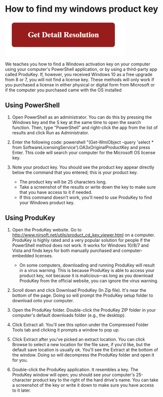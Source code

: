 # How to find my windows product key 



[![how to find my windows product key ](red2.png)](https://github.com/howsworks/how.to.find.my.windows.product.key)


We teaches you how to find a Windows activation key on your computer using your computer's PowerShell application, or by using a third-party app called ProduKey. If, however, you received Windows 10 as a free upgrade from 8 or 7, you will not find a license key. These methods will only work if you purchased a license in either physical or digital form from Microsoft or if the computer you purchased came with the OS installed


## Using PowerShell


1. Open PowerShell as an administrator. You can do this by pressing the Windows key and the S key at the same time to open the search function. Then, type "PowerShell" and right-click the app from the list of results and click Run as Administrator.


2. Enter the following code: powershell "(Get-WmiObject -query 'select * from SoftwareLicensingService').OA3xOriginalProductKey and press Enter. This code will search your computer for the Microsoft OS license key.

3. Note your product key. You should see the product key appear directly below the command that you entered; this is your product key.

	* The product key will be 25 characters long.
	* Take a screenshot of the results or write down the key to make sure that you have access to it if needed.
	* If this command doesn't work, you'll need to use ProduKey to find your Windows product key.


## Using ProduKey


1. Open the ProduKey website. Go to http://www.nirsoft.net/utils/product_cd_key_viewer.html on a computer. ProduKey is highly rated and a very popular solution for people if the PowerShell method does not work. It works for Windows 10/8/7 and Vista and finds keys for both manually purchased and computer-embedded licenses.

	* On some computers, downloading and running ProduKey will result in a virus warning. This is because ProduKey is able to access your product key, not because it is malicious—as long as you download ProduKey from the official website, you can ignore the virus warning.

2. Scroll down and click Download ProduKey (In Zip file). It's near the bottom of the page. Doing so will prompt the ProduKey setup folder to download onto your computer.


3. Open the ProduKey folder. Double-click the ProduKey ZIP folder in your computer's default downloads folder (e.g., the desktop).

4. Click Extract all. You'll see this option under the Compressed Folder Tools tab and clicking it prompts a window to pop up.

5. Click Extract after you've picked an extract location. You can click Browse to select a new location for the file save, if you'd like, but the default save location is usually ok. You'll see the Extract at the bottom of the window. Doing so will decompress the ProduKey folder and open it for you.

6. Double-click the ProduKey application. It resembles a key. The ProduKey window will open; you should see your computer's 25-character product key to the right of the hard drive's name.
You can take a screenshot of the key or write it down to make sure you have access to it later.
